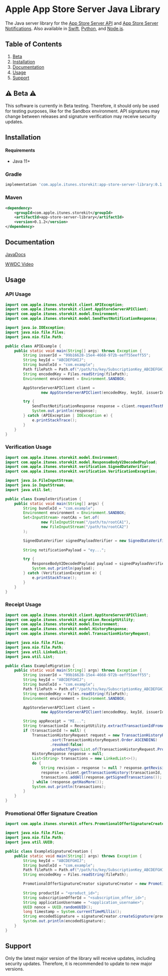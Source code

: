 # Apple App Store Server Java Library
The Java server library for the [App Store Server API](https://developer.apple.com/documentation/appstoreserverapi) and [App Store Server Notifications](https://developer.apple.com/documentation/appstoreservernotifications). Also available in [Swift](https://github.com/apple/app-store-server-library-swift), [Python](https://github.com/apple/app-store-server-library-python), and [Node.js](https://github.com/apple/app-store-server-library-node).

## Table of Contents
1. [Beta](#-beta-)
2. [Installation](#installation)
3. [Documentation](#documentation)
4. [Usage](#usage)
5. [Support](#support)

## ⚠️ Beta ⚠️

This software is currently in Beta testing. Therefore, it should only be used for testing purposes, like for the Sandbox environment. API signatures may change between releases and signature verification may receive security updates.

## Installation

#### Requirements

- Java 11+

### Gradle
```groovy
implementation 'com.apple.itunes.storekit:app-store-server-library:0.1.2'

```

### Maven
```xml
<dependency>
    <groupId>com.apple.itunes.storekit</groupId>
    <artifactId>app-store-server-library</artifactId>
    <version>0.1.2</version>
</dependency>
```

## Documentation

[JavaDocs](https://apple.github.io/app-store-server-library-java/)

[WWDC Video](https://developer.apple.com/videos/play/wwdc2023/10143/)
## Usage

### API Usage

```java
import com.apple.itunes.storekit.client.APIException;
import com.apple.itunes.storekit.client.AppStoreServerAPIClient;
import com.apple.itunes.storekit.model.Environment;
import com.apple.itunes.storekit.model.SendTestNotificationResponse;

import java.io.IOException;
import java.nio.file.Files;
import java.nio.file.Path;

public class APIExample {
    public static void main(String[] args) throws Exception {
        String issuerId = "99b16628-15e4-4668-972b-eeff55eeff55";
        String keyId = "ABCDEFGHIJ";
        String bundleId = "com.example";
        Path filePath = Path.of("/path/to/key/SubscriptionKey_ABCDEFGHIJ.p8");
        String encodedKey = Files.readString(filePath);
        Environment environment = Environment.SANDBOX;

        AppStoreServerAPIClient client =
                new AppStoreServerAPIClient(encodedKey, keyId, issuerId, bundleId, environment);

        try {
            SendTestNotificationResponse response = client.requestTestNotification();
            System.out.println(response);
        } catch (APIException | IOException e) {
            e.printStackTrace();
        }
    }
}
```

### Verification Usage

```java
import com.apple.itunes.storekit.model.Environment;
import com.apple.itunes.storekit.model.ResponseBodyV2DecodedPayload;
import com.apple.itunes.storekit.verification.SignedDataVerifier;
import com.apple.itunes.storekit.verification.VerificationException;

import java.io.FileInputStream;
import java.io.InputStream;
import java.util.Set;

public class ExampleVerification {
    public static void main(String[] args) {
        String bundleId = "com.example";
        Environment environment = Environment.SANDBOX;
        Set<InputStream> rootCAs = Set.of(
                new FileInputStream("/path/to/rootCA1"),
                new FileInputStream("/path/to/rootCA2")
        );

        SignedDataVerifier signedPayloadVerifier = new SignedDataVerifier(rootCAs, bundleId, null, environment, true);
        
        String notificationPayload = "ey...";

        try {
            ResponseBodyV2DecodedPayload payload = signedPayloadVerifier.verifyAndDecodeNotification(notificationPayload);
            System.out.println(payload);
        } catch (VerificationException e) {
            e.printStackTrace();
        }
    }
}
```

### Receipt Usage

```java
import com.apple.itunes.storekit.client.AppStoreServerAPIClient;
import com.apple.itunes.storekit.migration.ReceiptUtility;
import com.apple.itunes.storekit.model.Environment;
import com.apple.itunes.storekit.model.HistoryResponse;
import com.apple.itunes.storekit.model.TransactionHistoryRequest;

import java.nio.file.Files;
import java.nio.file.Path;
import java.util.LinkedList;
import java.util.List;

public class ExampleMigration {
    public static void main(String[] args) throws Exception {
        String issuerId = "99b16628-15e4-4668-972b-eeff55eeff55";
        String keyId = "ABCDEFGHIJ";
        String bundleId = "com.example";
        Path filePath = Path.of("/path/to/key/SubscriptionKey_ABCDEFGHIJ.p8");
        String encodedKey = Files.readString(filePath);
        Environment environment = Environment.SANDBOX;

        AppStoreServerAPIClient client =
                new AppStoreServerAPIClient(encodedKey, keyId, issuerId, bundleId, environment);

        String appReceipt = "MI...";
        String transactionId = ReceiptUtility.extractTransactionIdFromAppReceipt(appReceipt);
        if (transactionId != null) {
            TransactionHistoryRequest request = new TransactionHistoryRequest()
                    .sort(TransactionHistoryRequest.Order.ASCENDING)
                    .revoked(false)
                    .productTypes(List.of(TransactionHistoryRequest.ProductType.AUTO_RENEWABLE));
            HistoryResponse response = null;
            List<String> transactions = new LinkedList<>();
            do {
                String revision = response != null ? response.getRevision() : null;
                response = client.getTransactionHistory(transactionId, revision, request);
                transactions.addAll(response.getSignedTransactions());
            } while (response.getHasMore());
            System.out.println(transactions);
        }
    }
}
```

### Promotional Offer Signature Creation

```java
import com.apple.itunes.storekit.offers.PromotionalOfferSignatureCreator;

import java.nio.file.Files;
import java.nio.file.Path;
import java.util.UUID;

public class ExampleSignatureCreation {
    public static void main(String[] args) throws Exception {
        String keyId = "ABCDEFGHIJ";
        String bundleId = "com.example";
        Path filePath = Path.of("/path/to/key/SubscriptionKey_ABCDEFGHIJ.p8");
        String encodedKey = Files.readString(filePath);

        PromotionalOfferSignatureCreator signatureCreator = new PromotionalOfferSignatureCreator(encodedKey, keyId, bundleId);
        
        String productId = "<product_id>";
        String subscriptionOfferId = "<subscription_offer_id>";
        String applicationUsername = "<application_username>";
        UUID nonce = UUID.randomUUID();
        long timestamp = System.currentTimeMillis();
        String encodedSignature = signatureCreator.createSignature(productId, subscriptionOfferId, applicationUsername, nonce, timestamp);
        System.out.println(encodedSignature);
    }
}
```

## Support

Only the latest major version of the library will receive updates, including security updates. Therefore, it is recommended to update to new major versions.
